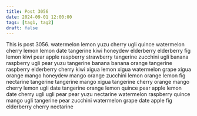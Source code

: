 ```yaml
---
title: Post 3056
date: 2024-09-01 12:00:00
tags: [tag1, tag2]
draft: false
---
```

This is post 3056.
watermelon
lemon
yuzu
cherry
ugli
quince
watermelon
cherry
lemon
lemon
date
tangerine
kiwi
honeydew
elderberry
elderberry
fig
lemon
kiwi
pear
apple
raspberry
strawberry
tangerine
zucchini
ugli
banana
raspberry
ugli
pear
yuzu
tangerine
banana
banana
orange
tangerine
raspberry
elderberry
cherry
kiwi
xigua
lemon
xigua
watermelon
grape
xigua
orange
mango
honeydew
mango
orange
zucchini
lemon
orange
lemon
fig
nectarine
tangerine
tangerine
mango
xigua
tangerine
cherry
orange
mango
cherry
lemon
ugli
date
tangerine
orange
lemon
quince
pear
apple
lemon
date
cherry
ugli
ugli
pear
pear
yuzu
nectarine
watermelon
raspberry
quince
mango
ugli
tangerine
pear
zucchini
watermelon
grape
date
apple
fig
elderberry
cherry
nectarine
